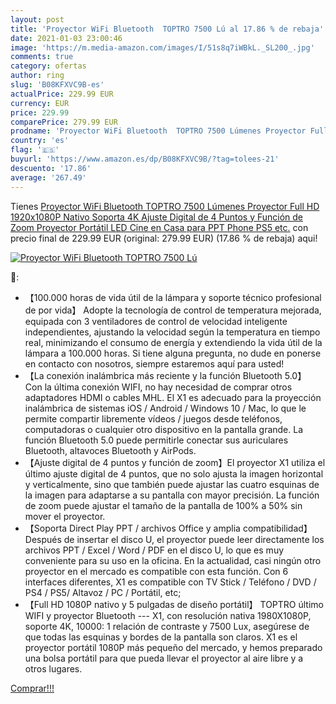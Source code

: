 ```yaml
---
layout: post
title: 'Proyector WiFi Bluetooth  TOPTRO 7500 Lú al 17.86 % de rebaja'
date: 2021-01-03 23:00:46
image: 'https://m.media-amazon.com/images/I/51s8q7iWBkL._SL200_.jpg'
comments: true
category: ofertas
author: ring
slug: 'B08KFXVC9B-es'
actualPrice: 229.99 EUR
currency: EUR
price: 229.99
comparePrice: 279.99 EUR
prodname: 'Proyector WiFi Bluetooth  TOPTRO 7500 Lúmenes Proyector Full HD 1920x1080P Nativo Soporta 4K  Ajuste Digital de 4 Puntos y Función de Zoom  Proyector Portátil LED Cine en Casa para PPT Phone PS5 etc.'
country: 'es'
flag: '🇪🇸'
buyurl: 'https://www.amazon.es/dp/B08KFXVC9B/?tag=tolees-21'
descuento: '17.86'
average: '267.49'
---
```


Tienes [Proyector WiFi Bluetooth  TOPTRO 7500 Lúmenes Proyector Full HD 1920x1080P Nativo Soporta 4K  Ajuste Digital de 4 Puntos y Función de Zoom  Proyector Portátil LED Cine en Casa para PPT Phone PS5 etc.](https://www.amazon.es/dp/B08KFXVC9B/?tag=tolees-21) con precio final de  229.99 EUR (original: 279.99 EUR) (17.86 %  de rebaja) aqui!

[![Proyector WiFi Bluetooth  TOPTRO 7500 Lú](https://m.media-amazon.com/images/I/51s8q7iWBkL._SL200_.jpg)](https://www.amazon.es/dp/B08KFXVC9B/?tag=tolees-21)

🔎:

- 【100.000 horas de vida útil de la lámpara y soporte técnico profesional de por vida】 Adopte la tecnología de control de temperatura mejorada, equipada con 3 ventiladores de control de velocidad inteligente independientes, ajustando la velocidad según la temperatura en tiempo real, minimizando el consumo de energía y extendiendo la vida útil de la lámpara a 100.000 horas. Si tiene alguna pregunta, no dude en ponerse en contacto con nosotros, siempre estaremos aquí para usted!
- 【La conexión inalámbrica más reciente y la función Bluetooth 5.0】 Con la última conexión WIFI, no hay necesidad de comprar otros adaptadores HDMI o cables MHL. El X1 es adecuado para la proyección inalámbrica de sistemas iOS / Android / Windows 10 / Mac, lo que le permite compartir libremente vídeos / juegos desde teléfonos, computadoras o cualquier otro dispositivo en la pantalla grande. La función Bluetooth 5.0 puede permitirle conectar sus auriculares Bluetooth, altavoces Bluetooth y AirPods.
- 【Ajuste digital de 4 puntos y función de zoom】El proyector X1 utiliza el último ajuste digital de 4 puntos, que no solo ajusta la imagen horizontal y verticalmente, sino que también puede ajustar las cuatro esquinas de la imagen para adaptarse a su pantalla con mayor precisión. La función de zoom puede ajustar el tamaño de la pantalla de 100% a 50% sin mover el proyector.
- 【Soporta Direct Play PPT / archivos Office y amplia compatibilidad】 Después de insertar el disco U, el proyector puede leer directamente los archivos PPT / Excel / Word / PDF en el disco U, lo que es muy conveniente para su uso en la oficina. En la actualidad, casi ningún otro proyector en el mercado es compatible con esta función. Con 6 interfaces diferentes, X1 es compatible con TV Stick / Teléfono / DVD / PS4 / PS5/ Altavoz / PC / Portátil, etc;
- 【Full HD 1080P nativo y 5 pulgadas de diseño portátil】 TOPTRO último WIFI y proyector Bluetooth --- X1, con resolución nativa 1980X1080P, soporte 4K, 10000: 1 relación de contraste y 7500 Lux, asegúrese de que todas las esquinas y bordes de la pantalla son claros. X1 es el proyector portátil 1080P más pequeño del mercado, y hemos preparado una bolsa portátil para que pueda llevar el proyector al aire libre y a otros lugares.

[Comprar!!!](https://www.amazon.es/dp/B08KFXVC9B/?tag=tolees-21)

